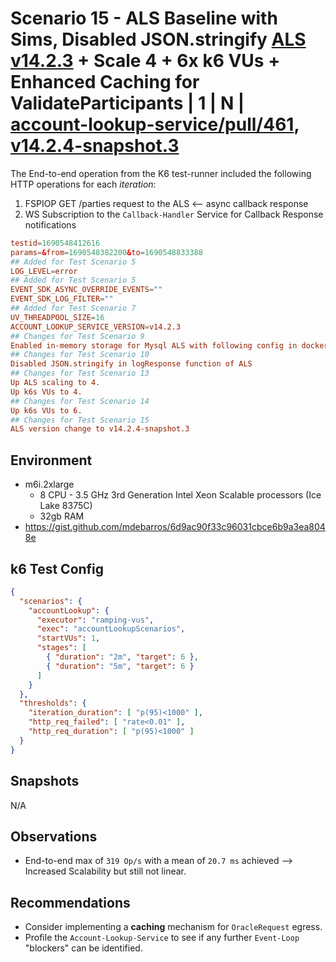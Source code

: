 # Scenario 15 - ALS Baseline with Sims, Disabled JSON.stringify [ALS v14.2.3](https://github.com/mojaloop/account-lookup-service/releases/tag/v14.2.3) + Scale 4 + 6x k6 VUs + Enhanced Caching for ValidateParticipants | 1 | N | [account-lookup-service/pull/461](https://github.com/mojaloop/account-lookup-service/pull/461), [v14.2.4-snapshot.3](https://github.com/mojaloop/account-lookup-service/releases/tag/v14.2.4-snapshot.3)

The End-to-end operation from the K6 test-runner included the following HTTP operations for each *iteration*:

1. FSPIOP GET /parties request to the ALS <-- async callback response
2. WS Subscription to the `Callback-Handler` Service for Callback Response notifications

```conf
testid=1690548412616
params=&from=1690548382200&to=1690548833388
## Added for Test Scenario 5
LOG_LEVEL=error
## Added for Test Scenario 5
EVENT_SDK_ASYNC_OVERRIDE_EVENTS=""
EVENT_SDK_LOG_FILTER=""
## Added for Test Scenario 7
UV_THREADPOOL_SIZE=16
ACCOUNT_LOOKUP_SERVICE_VERSION=v14.2.3
## Changes for Test Scenario 9
Enabled in-memory storage for Mysql ALS with following config in docker-compose file
## Changes for Test Scenario 10
Disabled JSON.stringify in logResponse function of ALS
## Changes for Test Scenario 13
Up ALS scaling to 4.
Up k6s VUs to 4.
## Changes for Test Scenario 14
Up k6s VUs to 6.
## Changes for Test Scenario 15
ALS version change to v14.2.4-snapshot.3
```

## Environment

- m6i.2xlarge
  - 8 CPU - 3.5 GHz 3rd Generation Intel Xeon Scalable processors (Ice Lake 8375C)
  - 32gb RAM
- https://gist.github.com/mdebarros/6d9ac90f33c96031cbce6b9a3ea8048e

## k6 Test Config

```json
{
  "scenarios": {
    "accountLookup": {
      "executor": "ramping-vus",
      "exec": "accountLookupScenarios",
      "startVUs": 1,
      "stages": [
        { "duration": "2m", "target": 6 },
        { "duration": "5m", "target": 6 }
      ]
    }
  },
  "thresholds": {
    "iteration_duration": [ "p(95)<1000" ],
    "http_req_failed": [ "rate<0.01" ],
    "http_req_duration": [ "p(95)<1000" ]
  }
}
```

## Snapshots

N/A

## Observations

- End-to-end max of `319 Op/s` with a mean of `20.7 ms` achieved --> Increased Scalability but still not linear.

## Recommendations

- Consider implementing a **caching** mechanism for `OracleRequest` egress.
- Profile the `Account-Lookup-Service` to see if any further `Event-Loop` "blockers" can be identified.
